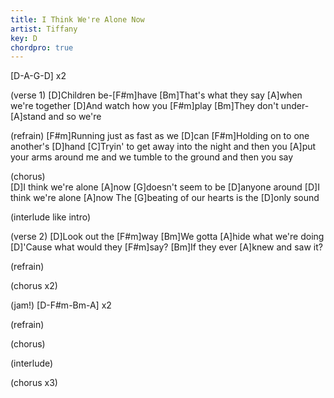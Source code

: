 ```yaml
---
title: I Think We're Alone Now
artist: Tiffany
key: D
chordpro: true
---
```

[D-A-G-D]
x2

(verse 1)
[D]Children be-[F#m]have
[Bm]That's what they say [A]when we're together
[D]And watch how you [F#m]play
[Bm]They don't under-[A]stand and so we're

(refrain)
[F#m]Running just as fast as we [D]can
[F#m]Holding on to one another's [D]hand
[C]Tryin' to get away into the night and then you 
[A]put your arms around me and we tumble to the ground and then you say

(chorus)        
[D]I think we're alone [A]now 
[G]doesn't seem to be [D]anyone around
[D]I think we're alone [A]now 
The [G]beating of our hearts is the [D]only sound

(interlude like intro)

(verse 2)
[D]Look out the [F#m]way
[Bm]We gotta [A]hide what we're doing
[D]'Cause what would they [F#m]say?
[Bm]If they ever [A]knew and saw it?

(refrain)

(chorus x2) 

(jam!)
[D-F#m-Bm-A]
x2

(refrain)

(chorus)

(interlude)

(chorus x3)
